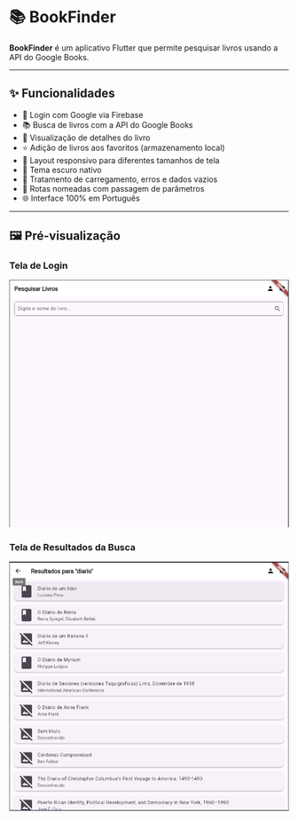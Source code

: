 # 📚 BookFinder

**BookFinder** é um aplicativo Flutter que permite pesquisar livros usando a API do Google Books.

---

## ✨ Funcionalidades

- 🔐 Login com Google via Firebase  
- 📚 Busca de livros com a API do Google Books  
- 📄 Visualização de detalhes do livro  
- ⭐ Adição de livros aos favoritos (armazenamento local)  
- 📱 Layout responsivo para diferentes tamanhos de tela  
- 🌙 Tema escuro nativo  
- 🔄 Tratamento de carregamento, erros e dados vazios  
- 🔗 Rotas nomeadas com passagem de parâmetros  
- 🌐 Interface 100% em Português  

---

## 🖼️ Pré-visualização

### Tela de Login
![Tela de Login](https://github.com/geraldojoao/BookFinder/blob/main/BookFinder/home.PNG)

### Tela de Resultados da Busca
![Tela de Resultados](https://github.com/geraldojoao/BookFinder/blob/main/BookFinder/lista.PNG)


